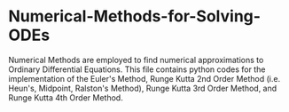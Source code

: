 # Numerical-Methods-for-Solving-ODEs
Numerical Methods are employed to find numerical approximations to Ordinary Differential Equations. This file contains python codes for the implementation of the 
Euler's Method, 
Runge Kutta 2nd Order Method (i.e. Heun's, Midpoint, Ralston's Method), 
Runge Kutta 3rd Order Method, and 
Runge Kutta 4th Order Method.
